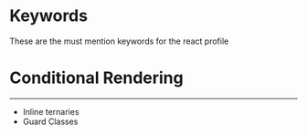 # Keywords
These are the must mention keywords for the react profile

# Conditional Rendering #
------------------------
  * Inline ternaries
  * Guard Classes
